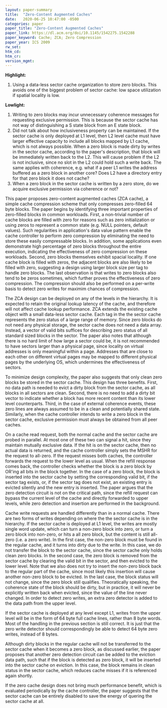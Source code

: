 ```yaml
---
layout: paper-summary
title:  "Zero-Content Augmented Caches"
date:   2020-06-25 10:47:00 -0500
categories: paper
paper_title: "Zero-Content Augmented Caches"
paper_link: https://dl.acm.org/doi/10.1145/1542275.1542288
paper_keyword: Cache; ZCA; Zero Compression
paper_year: ICS 2009
rw_set:
htm_cd:
htm_cr:
version_mgmt:
---
```


**Highlight:**

1. Using a data-less sector cache organization to store zero blocks. This avoids one of the biggest problem of sector
   cache: low space utilization if spatial locality is low.


**Lowlight:**

1. Writing to zero blocks may incur unnecessary coherence messages for requesting exclusive permission. This is 
   because the sector cache has not way of distinguishing a S state block from an E state block.
2. Did not talk about how inclusiveness property can be maintained. If the sector cache is only deployed at L1 level,
   then L2 level cache must have larger effective capacity to include all blocks mapped by L1 cache, which is not 
   always possible. When a zero block is made dirty by writes in the sector cache, according to the paper's description,
   that block will be immediately written back to the L2. This will cause problem if the L2 is not inclusive, since no
   slot in the L2 could hold such a write back. The same applies with coherence, e.g. what if a peer L1 writes the address
   buffered as a zero block in another core? Does L2 have a directory entry for that zero block it does not cache?
3. When a zero block in the sector cache is written by a zero store, do we acquire exclusive permission via coherence or 
   not?

This paper proposes zero-content augmented caches (ZCA cache), a simple cache compression scheme that only compresses
zero-filled 64 byte blocks. The paper begins by identifying three important properties of zero-filled blocks in 
common workloads. First, a non-trivial number of cache blocks are filled with zero for reasons such as zero initialization
or using zeros to represent a common state (e.g. NULL pointers, default values). Such regularities in application's data
value pattern enable the cache controller to perform zero compression by eliminating the need to store these easily
compressable blocks. In addition, some applications even demonstrate high percentage of zero blocks throughout the entire
execution, indicating the effectiveness of zero compression on these workloads.
Second, zero blocks themselves exhibit spacial locality. If one cache block is filled with zeros, the adjacent blocks are
also likely to be filled with zero, suggesting a design using larger block size per tag to handle zero blocks. 
The last observation is that writes to zero blocks also tend to be zeros sometimes, which further proves the effectiveness
of zero compression. The compression should also be performed on a per-write basis to detect zero writes for maximim
chances of compression.

The ZCA design can be deployed on any of the levels in the hierarchy. It is expected to retain the original lookup latency
of the cache, and therefore will not affect cache lookup performance.
ZCA extends the existing cache object with a small data-less sector cache. Each tag in the the sector cache represents the 
zero status of a large range of memory. Since zero blocks do not need any physical storage, the sector cache does not 
need a data array. Instead, a vector of valid bits suffices for describing zero status of all standard sized blocks in 
the sector. The paper also notes that although there is no hard limit of how large a sector could be, it is not recommended
to have sectors larger than a physical page, since locality on virtual addresses is only meaningful within a page. Addresses
that are close to each other on different virtual pages may be mapped to different physical pages by the underlying OS,
which undermines the effectiveness of sectors.

To minimize design complexity, the paper also suggests that only clean zero blocks be stored in the sector cache. This
design has three benefits. First, no data path is needed to evict a dirty block from the sector cache, as all blocks in
all sectors are clean. Second, there is no need to add a dirty bit vector to indicate whether a block has more recent
content than its lower level counterparts. Third, in the case of external coherence events, these zero lines are always 
assumed to be in a clean and potentially shared state. Similarly, when the cache controller intends to write a 
zero block in the sector cache, exclusive permission must always be obtained from all peer caches.

On a cache read request, both the normal cache and the sector cache are probed in parallel. At most one of these two
can signal a hit, since they maintain mutually exclusive data. If the hit is on the sector cache, then no actual
data is returned, and the cache controller simply sets the MSHR for the request to all-zero. 
If the request misses both caches, the controller forwards the request to the lower level as usual. When the refill 
response comes back, the controller checks whether the block is a zero block by OR'ing all bits in the block together.
In the case of a zero block, the block is inserted into the sector cache by setting the corresponding valid bit, if the 
sector tag exists, or, if the sector tag does not exist, an existing entry is evicted silently and the new entry is 
inserted. The paper argues that the zero detection circuit is not on the critical path, since the refill request can
bypass the current level of the cache and directly forwarded to upper levels, while zero detection and insertion are
performed in the background.

Cache write requests are handled differently than in a normal cache. There are two forms of writes depending on where the
the sector cache is in the hierarchy. If the sector cache is deployed at L1 level, the writes are mostly single word
update, which can turn a non-zero block into zero, or turn a zero block into non-zero, or hits a all zero block, but 
the content is still all-zero (i.e. a zero write). In the first case, the non-zero block must be found in the regular
cache, and it turns into dirty due to the write. In this case, we do not transfer the block to the sector cache, since
the sector cache only holds clean zero blocks. In the second case, the zero block is removed from the sector cache by
clearing the valid bit in the sector, and then evicted to the lower level. Note that we also does not try to insert
the non-zero block back to the regular part of the cache, since most likely this insertion will cause another non-zero 
block to be evicted. In the last case, the block status will not change, since the zero block still qualifies.
Theoratically speaking, the coherence state of the block should be dirty, but in practice, it will never be explicitly
written back when evicted, since the value of the line never changed.
In order to detect zero writes, an extra zero detector is added to the data path from the upper level.

If the sector cache is deployed at any level except L1, writes from the upper level will be in the form of 64 byte
full cache lines, rather than 8 byte words. Most of the handling in the previous section is still correct. It is just that
the zero write detector should correspondingly be able to detect 64 byte zero writes, instead of 8 bytes.

Although dirty blocks in the regular cache will not be transferred to the sector cache when it becomes a zero block,
as discussed earlier, the paper proposes that another zero detection circuit can be added to the eviction data path,
such that if the block is detected as zero block, it will be inserted into the sector cache on eviction. In this case,
the block remains in clean status in the sector cache, which reduces cache misses if it is referenced again shortly.

If the zero cache design does not bring much performance benefit, which is evaluated periodically by the cache controller, 
the paper suggests that the sector cache can be entirely disabled to save the energy of quering the sector cache at all.
